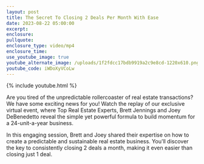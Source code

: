 ```yaml
---
layout: post
title: The Secret To Closing 2 Deals Per Month With Ease
date: 2023-08-22 05:00:00
excerpt:
enclosure:
pullquote:
enclosure_type: video/mp4
enclosure_time:
use_youtube_image: true
youtube_alternate_image: /uploads/1f2fdcc17bdb9919a2c9e8cd-1220x610.png
youtube_code: iWDoXyVCoLw
---
```

{% include youtube.html %}

Are you tired of the unpredictable rollercoaster of real estate transactions? We have some exciting news for you! Watch the replay of our exclusive virtual event, where Top Real Estate Experts, Brett Jennings and Joey DeBenedetto reveal the simple yet powerful formula to build momentum for a 24-unit-a-year business.

In this engaging session, Brett and Joey shared their expertise on how to create a predictable and sustainable real estate business. You'll discover the key to consistently closing 2 deals a month, making it even easier than closing just 1 deal.